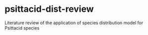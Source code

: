 # psittacid-dist-review
Literature review of the application of species distribution model for Psittacid species
